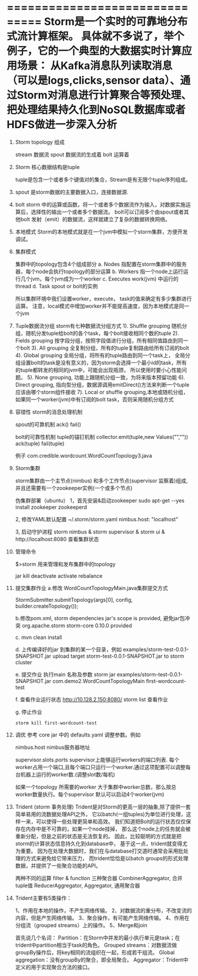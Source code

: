 ===============================
Storm是一个实时的可靠地分布式流计算框架。
     具体就不多说了，举个例子，它的一个典型的大数据实时计算应用场景：
     从Kafka消息队列读取消息（可以是logs,clicks,sensor data）、通过Storm对消息进行计算聚合等预处理、
     把处理结果持久化到NoSQL数据库或者HDFS做进一步深入分析
==============================

1. Storm topology 组成

   stream 数据流
   spout  数据流的生成着
   bolt   运算着


2. Storm 核心数据结构是tuple

   tuple是包含一个或者多个键值对的集合，Stream是有无限个tuple序列组成。

3. spout
   是storm数据的主要数据入口，连接数据源.

4. bolt
   storm 中的运算或函数，将一个或者多个数据流作为输入，对数据实施运算后，选择性的输出一个或者多个数据流。
   bolt可以订阅多个由spout或者其他bolt 发射（emit）的数据流，这样就建立了复杂的数据转换网络。

5. 本地模式
   Storm的本地模式就是在一个jvm中模拟一个storm集群，方便开发调试。

6. 集群模式

   集群中的topology包含4个组成部分
   a. Nodes   指配置在storm集群中的服务器，每个node会执行topology的部分运算
   b. Workers 指一个node上运行运行几个jvm，每个jvm成为一个worker
   c. Executes work(jvm) 中运行的thread
   d. Task   spout or bolt的实例

   所以集群环境中我们设置worker，execute， task的值来确定有多少集群进行运算。
   注意，local模式中增加worker并不能提高速度，因为本地模式是同一个jvm

7. Tuple数据流分组
   storm有七种数据流分组方式
   1). Shuffle grouping 随机分组，随机分发tuple给bolt的各个task，每个bolt接收相同个数的tuple
   2). Fields grouping 按字段分组，按照字段值进行分组，所有相同值路由到同一个bolt
   3). All grouping 全复制分组，所有的tuple复制路由给所有订阅的bolt
   4). Global grouping 全局分组，将所有的tuple路由到同一个task上，
       全局分组设置bolt的task是没有意义的，因为storm会选择一个最小id的task，所有的tuple都转发的相同的jvm中，可能会出现瓶颈，
       所以使用时要小心性能问题。
   5). None grouping, 功能上跟随机分组一致，为将来版本预留功能
   6). Direct grouping, 指向型分组，数据源调用emitDirect()方法来判断一个tuple应该由哪个storm组件接收
   7). Local or shuffle grouping,本地或随机分组，如果同一个worker(jvm)中有订阅的bolt task，否则采用随机分组方式

8. 容错性
   storm的消息处理机制

   spout的可靠机制
   ack()
   fail()

   bolt的可靠性机制
   tuple的锚钉机制
   collector.emit(tuple,new Values("",""))
   ack(tuple)
   fail(tuple)

   例子 com.credible.wordcount.WordCountTopology3.java


9. Storm集群

   storm集群由一个主节点(nimbus) 和多个工作节点(supervisor 监察着)组成,并且还需要有一个zookeeper实例(一个或多个节点)

   伪集群部署（ubuntu）
   1，首先安装&启动zookeeper
      sudo apt-get --yes install zookeeper zookeeperd

   2, 修改YAML默认配置
       ~/.storm/storm.yaml
       nimbus.host: "localhost"

   3, 启动守护进程
       storm nimbus &
       storm supervisor &
       storm ui &
   http://localhost:8080  查看集群状态


10. 管理命令

    $>storm 用来管理和发布集群中的topology

    jar
    kill
    deactivate
    activate
    rebalance

11. 提交集群作业
    a.修改 WordCountTopologyMain.java集群提交方式

    StormSubmitter.submitTopology(args[0], config, builder.createTopology());

    b.修改pom.xml, storm dependencies jar's scope is provided, 避免jar包冲突
    <dependencies>
            <dependency>
                <groupId>org.apache.storm</groupId>
                <artifactId>storm-core</artifactId>
                <version>0.10.0</version>
                <scope>provided</scope>
            </dependency>
    </dependencies>

    c. mvn clean install

    d. 上传编译好的jar 到集群的某一个目录，例如 examples/storm-test-0.0.1-SNAPSHOT.jar
         upload target storm-test-0.0.1-SNAPSHOT.jar to storm cluster

    e. 提交作业 执行main 名称及参数
        storm jar examples/storm-test-0.0.1-SNAPSHOT.jar com.demo2.WordCountTopologyMain  first-wordcount-test

    f. 查看作业运行状态
        http://10.128.2.150:8080/
        storm list 查看作业

    g. 停止作业

        storm kill first-wordcount-test

12. 调优
    参考 core jar 中的 defaults.yaml 调整参数。例如

    nimbus.host nimbus服务器地址

    supervisor.slots.ports
       supervisor上能够运行workers的端口列表.
       每个worker占用一个端口,且每个端口只运行一个worker.通过这项配置可以调整每台机器上运行的worker数.(调整slot数/每机)

    如果一个topology 所需要的worker 大于集群中worker总数，那么按总worker数量执行。每个supervisor 默认可以启动4个worker(jvm)

13. Trident (storm 事务处理)
    Trident是对Storm的更高一层的抽象,除了提供一套简单易用的流数据处理API之外，
    它以batch(一组tuples)为单位进行处理，这样一来，可以使得一些处理更简单和高效。
    我们知道把Bolt的运行状态仅仅保存在内存中是不可靠的，如果一个node挂掉，
    那么这个node上的任务就会被重新分配，但是之前的状态是无法恢复的。
    因此，比较聪明的方式就是把storm的计算状态信息持久化到database中，
    基于这一点，trident就变得尤为重要。
    因为在处理大数据时，我们在与database打交道时通常会采用批处理的方式来避免给它带来压力，
    而trident恰恰是以batch groups的形式处理数据，并提供了一些聚合功能的API。

    两种不同的运算 filter & function
    三种聚合器
    CombinerAggregator, 合并tuple值
    ReducerAggregator,
    Aggregator, 通用聚合器


14. Trident主要有5类操作：

    1、作用在本地的操作，不产生网络传输。
    2、对数据流的重分布，不改变流的内容，但是产生网络传输。
    3、聚合操作，有可能产生网络传输。
    4、作用在分组流（grouped streams）上的操作。
    5、Merge和join


    首先说几个名词：
    Partition：在Storm中并发的最小执行单元是task；在trident中partition相当于task的角色。
    Grouped streams：对数据流做groupBy操作后，将key相同的流组织在一起，形成若干组流。
    Global aggregation：没有groupBy的聚合，即全局聚合。
    Aggregator：Trident中定义的用于实现聚合方法的接口。









